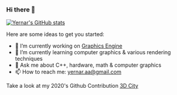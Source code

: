 ### Hi there 👋

[![Yernar's GitHub stats](https://github-readme-stats.vercel.app/api?username=yernar&hide=contribs&count_private=true&show_icons=true&bg_color=30,e96443,904e95&title_color=fff&text_color=fff)](#)

Here are some ideas to get you started:

- 🔭 I’m currently working on [Graphics Engine](https://github.com/yernar/IronwareEngine)
- 🌱 I’m currently learning computer graphics & various rendering techniques
- 💬 Ask me about C++, hardware, math & computer graphics
- 📫 How to reach me: yernar.aa@gmail.com

Take a look at my 2020's Github Contribution [3D City](https://github.com/yernar/yernar/blob/main/yernar-2020.stl)
